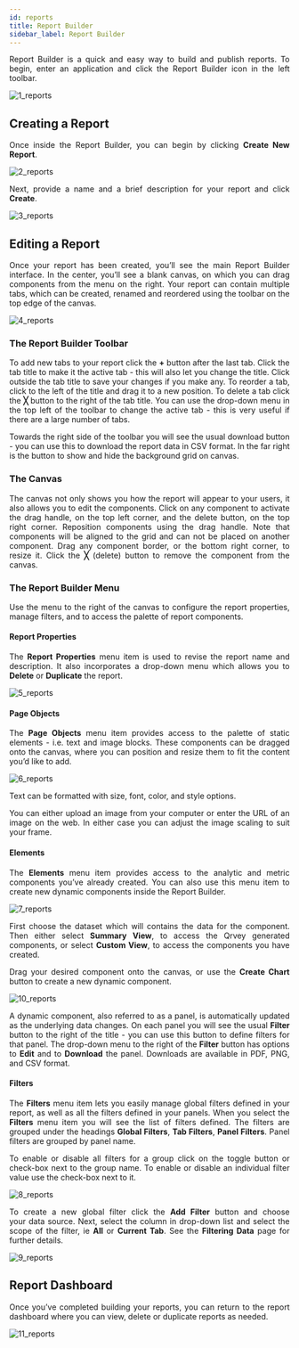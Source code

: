 ```yaml
---
id: reports
title: Report Builder
sidebar_label: Report Builder
---
```


<div style="text-align: justify">

Report Builder is a quick and easy way to build and publish reports. To begin, enter an application and click the Report Builder icon in the left toolbar.

![1_reports](https://s3.amazonaws.com/cdn.qrvey.com/documentation_assets/ui-docs/builders/3.4.4.1_reports/1_reports.png#thumbnail-20)

## Creating a Report
Once inside the Report Builder, you can begin by clicking **Create New Report**.

![2_reports](https://s3.amazonaws.com/cdn.qrvey.com/documentation_assets/ui-docs/builders/3.4.4.1_reports/2_reports.png#thumbnail-40)

Next, provide a name and a brief description for your report and click **Create**.

![3_reports](https://s3.amazonaws.com/cdn.qrvey.com/documentation_assets/ui-docs/builders/3.4.4.1_reports/3_reports.png#thumbnail-80)

## Editing a Report
Once your report has been created, you’ll see the main Report Builder interface. In the center, you’ll see a blank canvas, on which you can drag components from the menu on the right. Your report can contain multiple tabs, which can be created, renamed and reordered using the toolbar on the top edge of the canvas.

![4_reports](https://s3.amazonaws.com/cdn.qrvey.com/documentation_assets/ui-docs/builders/3.4.4.1_reports/4_reports.png#thumbnail)
### The Report Builder Toolbar
To add new tabs to your report click the **+** button after the last tab. Click the tab title to make it the active tab - this will also let you change the title. Click outside the tab title to save your changes if you make any. To reorder a tab, click to the left of the title and drag it to a new position. To delete a tab click the **╳** button to the right of the tab title. You can use the drop-down menu in the top left of the toolbar to change the active tab - this is very useful if there are a large number of tabs.

Towards the right side of the toolbar you will see the usual download button - you can use this to download the report data in CSV format. In the far right is the button to show and hide the background grid on canvas.

### The Canvas
The canvas not only shows you how the report will appear to your users, it also allows you to edit the components. Click on any component to activate the drag handle, on the top left corner, and the delete button, on the top right corner. Reposition components using the drag handle. Note that components will be aligned to the grid and can not be placed on another component. Drag any component border, or the bottom right corner, to resize it. Click the **╳** (delete) button to remove the component from the canvas.

### The Report Builder Menu

Use the menu to the right of the canvas to configure the report properties, manage filters, and to access the palette of report components. 

#### Report Properties

The **Report Properties** menu item is used to revise the report name and description. It also incorporates a drop-down menu which allows you to **Delete** or **Duplicate** the report.

![5_reports](https://s3.amazonaws.com/cdn.qrvey.com/documentation_assets/ui-docs/builders/3.4.4.1_reports/5_reports.png#thumbnail-40)

#### Page Objects

The **Page Objects** menu item provides access to the palette of static elements - i.e. text and image blocks. These components can be dragged onto the canvas, where you can position and resize them to fit the content you’d like to add. 

![6_reports](https://s3.amazonaws.com/cdn.qrvey.com/documentation_assets/ui-docs/builders/3.4.4.1_reports/6_reports.png#thumbnail-40)

Text can be formatted with size, font, color, and style options.

You can either upload an image from your computer or enter the URL of an image on the web. In either case you can adjust the image scaling to suit your frame.  

#### Elements

The **Elements** menu item provides access to the analytic and metric components you’ve already created. You can also use this menu item to create new dynamic components inside the Report Builder. 

![7_reports](https://s3.amazonaws.com/cdn.qrvey.com/documentation_assets/ui-docs/builders/3.4.4.1_reports/7_reports.png#thumbnail-40)

First choose the dataset which will contains the data for the component. Then either select **Summary View**, to access the Qrvey generated components, or select **Custom View**, to access the components you have created. 

Drag your desired component onto the canvas, or use the **Create Chart** button to create a new dynamic component. 

![10_reports](https://s3.amazonaws.com/cdn.qrvey.com/documentation_assets/ui-docs/builders/3.4.4.1_reports/10_reports.png#thumbnail)

A dynamic component, also referred to as a panel, is automatically updated as the underlying data changes. On each panel you will see the usual **Filter** button to the right of the title - you can use this button to define filters for that panel. The drop-down menu to the right of the **Filter** button has options to **Edit** and to **Download** the panel. Downloads are available in PDF, PNG, and CSV format.


#### Filters

The **Filters** menu item lets you easily manage global filters defined in your report, as well as all the filters defined in your panels. When you select the **Filters** menu item you will see the list of filters defined. The filters are grouped under the headings **Global Filters**, **Tab Filters**, **Panel Filters**. Panel filters are grouped by panel name. 

To enable or disable all filters for a group click on the toggle button or check-box next to the group name. To enable or disable an individual filter value use the check-box next to it.  

![8_reports](https://s3.amazonaws.com/cdn.qrvey.com/documentation_assets/ui-docs/builders/3.4.4.1_reports/8_reports.png#thumbnail-40)

To create a new global filter click the **Add Filter** button and choose your data source. Next, select the column in drop-down list and select the scope of the filter, ie **All** or **Current Tab**. See the **Filtering Data** page for further details.

![9_reports](https://s3.amazonaws.com/cdn.qrvey.com/documentation_assets/ui-docs/builders/3.4.4.1_reports/9_reports.png#thumbnail)

## Report Dashboard

Once you’ve completed building your reports, you can return to the report dashboard  where you can view, delete or duplicate reports as needed. 

![11_reports](https://s3.amazonaws.com/cdn.qrvey.com/documentation_assets/ui-docs/builders/3.4.4.1_reports/11_reports.png#thumbnail)
